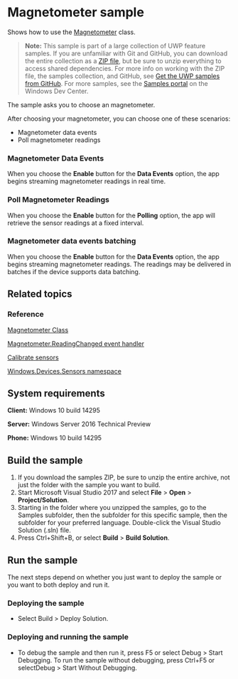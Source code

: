 ﻿<!---
  category: DevicesSensorsAndPower
  samplefwlink: http://go.microsoft.com/fwlink/p/?LinkId=869539
--->

# Magnetometer sample

Shows how to use the [Magnetometer](http://msdn.microsoft.com/library/windows/apps/br225687) class.

> **Note:** This sample is part of a large collection of UWP feature samples. 
> If you are unfamiliar with Git and GitHub, you can download the entire collection as a 
> [ZIP file](https://github.com/Microsoft/Windows-universal-samples/archive/master.zip), but be 
> sure to unzip everything to access shared dependencies. For more info on working with the ZIP file, 
> the samples collection, and GitHub, see [Get the UWP samples from GitHub](https://aka.ms/ovu2uq). 
> For more samples, see the [Samples portal](https://aka.ms/winsamples) on the Windows Dev Center. 

The sample asks you to choose an magnetometer.

After choosing your magnetometer, you can choose one of these scenarios:

-   Magnetometer data events
-   Poll magnetometer readings

### Magnetometer Data Events

When you choose the **Enable** button for the **Data Events** option, the app begins streaming magnetometer readings in real time.

### Poll Magnetometer Readings

When you choose the **Enable** button for the **Polling** option, the app will retrieve the sensor readings at a fixed interval.

### Magnetometer data events batching

When you choose the **Enable** button for the **Data Events** option, the app begins streaming magnetometer readings. The readings may be delivered in batches if the device supports data batching.

## Related topics

### Reference

[Magnetometer Class](https://docs.microsoft.com/en-us/uwp/api/Windows.Devices.Sensors.Magnetometer)

[Magnetometer.ReadingChanged event handler](https://docs.microsoft.com/en-us/uwp/api/windows.devices.sensors.magnetometerreadingchangedeventargs)

[Calibrate sensors](https://docs.microsoft.com/en-us/windows/uwp/devices-sensors/calibrate-sensors)

[Windows.Devices.Sensors namespace](http://go.microsoft.com/fwlink/p/?linkid=241981)

## System requirements

**Client:** Windows 10 build 14295

**Server:** Windows Server 2016 Technical Preview

**Phone:** Windows 10 build 14295

## Build the sample

1. If you download the samples ZIP, be sure to unzip the entire archive, not just the folder with the sample you want to build. 
2. Start Microsoft Visual Studio 2017 and select **File** \> **Open** \> **Project/Solution**.
3. Starting in the folder where you unzipped the samples, go to the Samples subfolder, then the subfolder for this specific sample, then the subfolder for your preferred language. Double-click the Visual Studio Solution (.sln) file.
4. Press Ctrl+Shift+B, or select **Build** \> **Build Solution**.

## Run the sample

The next steps depend on whether you just want to deploy the sample or you want to both deploy and run it.

### Deploying the sample

- Select Build > Deploy Solution. 

### Deploying and running the sample

- To debug the sample and then run it, press F5 or select Debug >  Start Debugging. To run the sample without debugging, press Ctrl+F5 or selectDebug > Start Without Debugging. 

